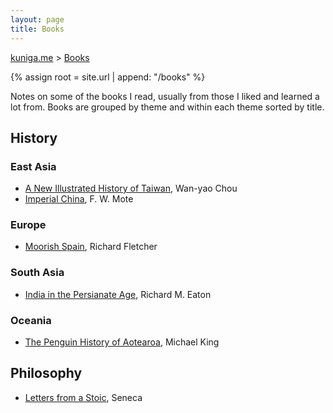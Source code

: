 ```yaml
---
layout: page
title: Books
---
```


<p>
  <a href="{{ site.url }}">kuniga.me</a> > <a href="{{ site.url }}/books">Books</a>
</p>

{% assign root = site.url | append: "/books" %}

Notes on some of the books I read, usually from those I liked and learned a lot from. Books are grouped by theme and within each theme sorted by title.

## History

### East Asia

* [A New Illustrated History of Taiwan]({{site.url}}/books/a-new-illustrated-history-of-taiwan), Wan-yao Chou
* [Imperial China]({{site.url}}/books/imperial-china), F. W. Mote

### Europe

* [Moorish Spain]({{site.url}}/books/moorish-spain), Richard Fletcher

### South Asia

* [India in the Persianate Age]({{site.url}}/books/india-in-the-persianate-age.html), Richard M. Eaton

### Oceania

* [The Penguin History of Aotearoa]({{site.url}}/books/the-penguin-history-of-aotearoa.html), Michael King

## Philosophy

* [Letters from a Stoic]({{site.url}}/books/letters-from-a-stoic.html), Seneca
